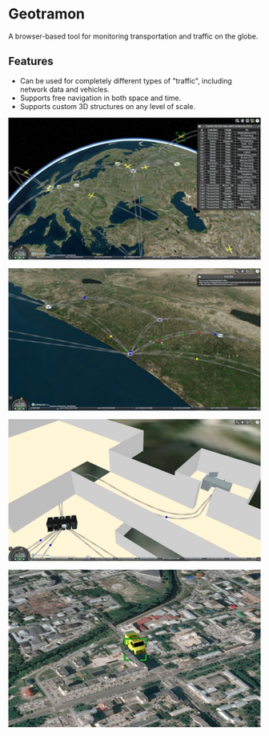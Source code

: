 # Geotramon
A browser-based tool for monitoring transportation and traffic on the globe.

## Features

* Can be used for completely different types of "traffic", including network data and vehicles.
* Supports free navigation in both space and time.
* Supports custom 3D structures on any level of scale.

![Delivery Network Example](docs/figures/DeliveryExample.jpg)

![Data Network Example](docs/figures/NetworkingExample.jpg)

![Inside Building](docs/figures/InsideBuilding.jpg)

![Minitruck](docs/figures/MiniTruck.jpg)
